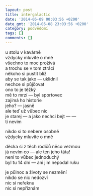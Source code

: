```yaml
---
layout: post
title: intergalactic
date: '2014-05-09 00:03:56 +0200'
date_gmt: '2014-05-08 23:03:56 +0200'
category: podvědomí
tags: []
comments: []
---
```

<p>u stolu v kavárně<br />
vždycky mluvíte o mně<br />
všechno to moc prožívá<br />
a trochu se v tom ztrácí<br />
někoho si pustit blíž<br />
aby se tak jako — uklidnil<br />
nechce si půjčovat<br />
ono to je těžký<br />
mě to mrzí — byl sportovec<br />
zajímá ho historie<br />
jeho? — jasně<br />
ale teď už vůbec nic<br />
je starej — a jako nechci bejt — —<br />
ti nevim</p>
<p>nikdo si to nebere osobně<br />
vždycky mluvíte o mně</p>
<p>děcka si z těch rodičů něco vezmou<br />
já nevím co — ale ten jeho táta!<br />
není to vůbec jednoduchý<br />
byl tu 14 dní — ani jim nepodal ruku</p>
<p>je půlnoc a životy se nezmění<br />
nikdo se nic nedozví<br />
nic si neřeknu<br />
nic si nepřiznám</p>
